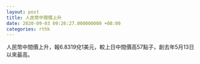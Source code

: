 ```yaml
---
layout: post
title: 人民幣中間價上升
date: 2020-09-03 09:26:27.000000000 +08:00
categories: rthk
---
```


人民幣中間價上升，報6.8319兌1美元，較上日中間價高57點子，創去年5月13日以來最高。
